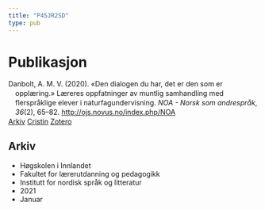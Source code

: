 ```yaml
---
title: "P45JR2SD"
type: pub
---
```

<h1>Publikasjon</h1>
<article id="csl-bib-container-P45JR2SD" class="csl-bib-container">
  <div class="csl-bib-body" style="line-height: 1.35; padding-left: 1em; text-indent:-1em;">
  <div class="csl-entry">Danbolt, A. M. V. (2020). &#xAB;Den dialogen du har, det er den som er oppl&#xE6;ring.&#xBB; L&#xE6;reres oppfatninger av muntlig samhandling med flerspr&#xE5;klige elever i naturfagundervisning. <i>NOA - Norsk som andrespr&#xE5;k</i>, <i>36</i>(2), 65&#x2013;82. <a href="http://ojs.novus.no/index.php/NOA">http://ojs.novus.no/index.php/NOA</a></div>
</div>
  <div class="csl-bib-buttons">
    <a href="#taxonomy-article-P45JR2SD" class="csl-bib-button">Arkiv</a>
    <a href alt="Cristin URL" class="csl-bib-button">Cristin</a>
    <a href alt="Zotero URL" class="csl-bib-button">Zotero</a>
  </div>
  <div id="csl-bib-meta-container-P45JR2SD"></div>
</article>
<div id="csl-bib-meta-P45JR2SD" class="csl-bib-meta">
  <article id="taxonomy-article-P45JR2SD" class="taxonomy-article">
    <h1>Arkiv</h1>
    <ul>
      <li>Høgskolen i Innlandet</li>
      <li>Fakultet for lærerutdanning og pedagogikk</li>
      <li>Institutt for nordisk språk og litteratur</li>
      <li>2021</li>
      <li>Januar</li>
    </ul>
  </article>
</div>
